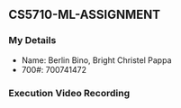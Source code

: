 ## CS5710-ML-ASSIGNMENT

### My Details

- Name: Berlin Bino, Bright Christel Pappa 
- 700#: 700741472

### Execution Video Recording
